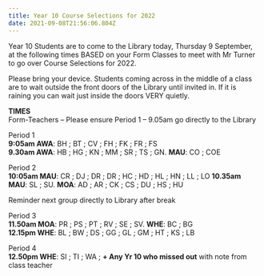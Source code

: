 ```yaml
---
title: Year 10 Course Selections for 2022
date: 2021-09-08T21:56:06.804Z
---
```

Year 10 Students are to come to the Library today, Thursday 9 September, at the following times BASED on your Form Classes to meet with Mr Turner to go over Course Selections for 2022.


Please bring your device. Students coming across in the middle of a class are to wait outside the front doors of the Library until invited in. If it is raining you can wait just inside the doors VERY quietly.



**TIMES**  
Form-Teachers – Please ensure Period 1 – 9.05am go directly to the Library

Period 1  
**9:05am AWA**: BH ; BT ; CV ; FH ; FK ; FR ; FS  
**9.30am AWA**: HB ; HG ; KN ; MM ; SR ; TS ; GN. **MAU**: CO ; COE


Period 2  
**10:05am MAU**: CR ; DJ ; DR ; DR ; HC ; HD ; HL ; HN ; LL ; LO
**10.35am MAU**: SL ; SU.  **MOA**: AD ; AR ; CK ; CS ; DU ; HS ; HU  

Reminder next group directly to Library after break  

Period 3  
**11.50am MOA**: PR ; PS ; PT ; RV ; SE ; SV. **WHE**: BC ; BG  
**12.15pm WHE**: BL ; BW ; DS ; GG ; GL ; GM ; HT ; KS ; LB  

Period 4  
**12.50pm WHE**: SI ; TI ; WA ; **+ Any Yr 10 who missed out** with note from class teacher



